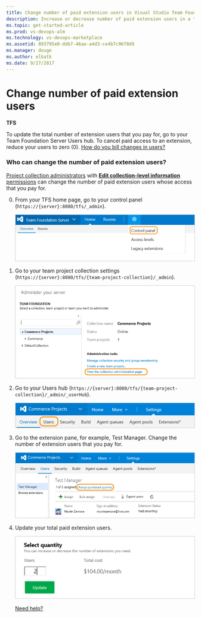 ```yaml
---
title: Change number of paid extension users in Visual Studio Team Foundation Server (TFS)
description: Increase or decrease number of paid extension users in a team collection for Team Foundation Server
ms.topic: get-started-article
ms.prod: vs-devops-alm
ms.technology: vs-devops-marketplace
ms.assetid: 893795e0-ddb7-46ae-a4d3-ce4b7c96f0d9
ms.manager: douge
ms.author: elbatk
ms.date: 9/27/2017
---
```


# Change number of paid extension users

**TFS**

To update the total number of extension users that you pay for, go to your Team Foundation Server Users hub.
To cancel paid access to an extension, reduce your users to zero (0). [How do you bill changes in users?](../tfs-extension-faqs.md#bill-period)

### Who can change the number of paid extension users?

[Project collection administrators](../../security/set-project-collection-level-permissions.md) 
with [**Edit collection-level information** permissions](../../security/permissions.md#collection) 
can change the number of paid extension users whose access that you pay for.

0.  From your TFS home page, go to your control panel (```https://{server}:8080/tfs/_admin```).

    <img alt="Go to TFS settings" src="../../_shared/_img/tfs-server-settings-new.png" style="border: 1px solid #CCCCCC" />

0.  Go to your team project collection settings (```https://{server}:8080/tfs/{team-project-collection}/_admin```).

    <img alt="Go to your team project collection administration page" src="../_img/get-tfs-extensions/connected/view-project-collection-administration-page.png" style="border: 1px solid #CCCCCC" />	

0.  Go to your Users hub (```https://{server}:8080/tfs/{team-project-collection}/_admin/_userHub```).

    <img alt="Go to Users hub" src="../../_shared/_img/users-hub-tfs-updated.png" style="border: 1px solid #CCCCCC" />

0.  Go to the extension pane, for example, Test Manager. Change the number of extension users that you pay for.

    <img alt="Go to extension pane, edit total paid extension users" src="../_img/assign-extensions/assign-extension-add-users-tfs.png" style="border: 1px solid #CCCCCC" />

0.  Update your total paid extension users.

    <img alt="Update total paid extension users" src="../_img/assign-extensions/update-paid-users.png" style="border: 1px solid #CCCCCC" />

    [Need help?](../tfs-extension-faqs.md#get-support)
